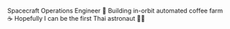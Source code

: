Spacecraft Operations Engineer 🚀
Building in-orbit automated coffee farm :coffee:
Hopefully I can be the first Thai astronaut :astronaut:

<!---
Neonardo1702/Neonardo1702 is a ✨ special ✨ repository because its `README.md` (this file) appears on your GitHub profile.
You can click the Preview link to take a look at your changes.
--->
